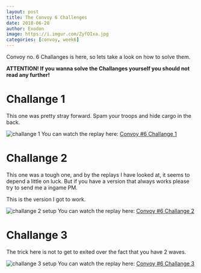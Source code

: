 ```yaml
---
layout: post
title: The Convoy 6 Challenges
date: 2018-06-28
author: Exodon
image: https://i.imgur.com/ZyfOIxa.jpg
categories: [convoy, week6]
---
```


Convoy no. 6 Challanges is here, so lets take a look on how to solve them.

**ATTENTION! If you wanna solve the Challanges yourself you should not read any further!**

# Challange 1

This one was pretty stray forward. Spam your troops and hide cargo in the back.

![challange 1](https://i.imgur.com/pDnF0wp.jpg)
You can watch the replay here: [Convoy #6 Challange 1](https://www.youtube.com/watch?v=6NsWWa1Y7C4&t=21s)

# Challange 2

This one was a tough one, and by the replays I have looked at, it seems to depend a little on luck. But if you have a version that always works please try to send me a ingame PM.

This is the version I got to work.

![challange 2 setup](https://i.imgur.com/g4VzsPj.jpg)
You can watch the replay here: [Convoy #6 Challange 2](https://www.youtube.com/watch?v=M46kenXndgU&t=23s)

# Challange 3

The trick here is not to get to exited over the fact that you have 2 waves.

![challange 3 setup](https://i.imgur.com/jrnJVnO.jpg)
You can watch the replay here: [Convoy #6 Challange 3](https://www.youtube.com/watch?v=h5FsnSl-zxs)
